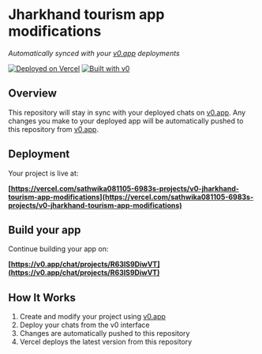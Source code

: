 # Jharkhand tourism app modifications

*Automatically synced with your [v0.app](https://v0.app) deployments*

[![Deployed on Vercel](https://img.shields.io/badge/Deployed%20on-Vercel-black?style=for-the-badge&logo=vercel)](https://vercel.com/sathwika081105-6983s-projects/v0-jharkhand-tourism-app-modifications)
[![Built with v0](https://img.shields.io/badge/Built%20with-v0.app-black?style=for-the-badge)](https://v0.app/chat/projects/R63lS9DiwVT)

## Overview

This repository will stay in sync with your deployed chats on [v0.app](https://v0.app).
Any changes you make to your deployed app will be automatically pushed to this repository from [v0.app](https://v0.app).

## Deployment

Your project is live at:

**[https://vercel.com/sathwika081105-6983s-projects/v0-jharkhand-tourism-app-modifications](https://vercel.com/sathwika081105-6983s-projects/v0-jharkhand-tourism-app-modifications)**

## Build your app

Continue building your app on:

**[https://v0.app/chat/projects/R63lS9DiwVT](https://v0.app/chat/projects/R63lS9DiwVT)**

## How It Works

1. Create and modify your project using [v0.app](https://v0.app)
2. Deploy your chats from the v0 interface
3. Changes are automatically pushed to this repository
4. Vercel deploys the latest version from this repository
